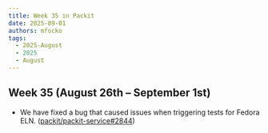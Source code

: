 ```yaml
---
title: Week 35 in Packit
date: 2025-09-01
authors: mfocko
tags:
  - 2025-August
  - 2025
  - August
---
```


## Week 35 (August 26th – September 1st)

- We have fixed a bug that caused issues when triggering tests for Fedora ELN. ([packit/packit-service#2844](https://github.com/packit/packit-service/pull/2844))

